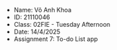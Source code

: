  * Name: Võ Anh Khoa
 * ID: 21110046
 * Class: 02FIE - Tuesday Afternoon
 * Date: 14/4/2025
 * Assignment 7: To-do List app
